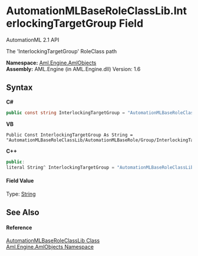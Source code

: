 # AutomationMLBaseRoleClassLib.InterlockingTargetGroup Field
AutomationML 2.1 API 

The 'InterlockingTargetGroup' RoleClass path

**Namespace:**&nbsp;<a href="N_Aml_Engine_AmlObjects">Aml.Engine.AmlObjects</a><br />**Assembly:**&nbsp;AML.Engine (in AML.Engine.dll) Version: 1.6

## Syntax

**C#**<br />
``` C#
public const string InterlockingTargetGroup = "AutomationMLBaseRoleClassLib/AutomationMLBaseRole/Group/InterlockingTargetGroup"
```

**VB**<br />
``` VB
Public Const InterlockingTargetGroup As String = "AutomationMLBaseRoleClassLib/AutomationMLBaseRole/Group/InterlockingTargetGroup"
```

**C++**<br />
``` C++
public:
literal String^ InterlockingTargetGroup = "AutomationMLBaseRoleClassLib/AutomationMLBaseRole/Group/InterlockingTargetGroup"
```


#### Field Value
Type: <a href="https://docs.microsoft.com/dotnet/api/system.string" target="_parent" rel="noopener noreferrer">String</a>

## See Also


#### Reference
<a href="T_Aml_Engine_AmlObjects_AutomationMLBaseRoleClassLib">AutomationMLBaseRoleClassLib Class</a><br /><a href="N_Aml_Engine_AmlObjects">Aml.Engine.AmlObjects Namespace</a><br />